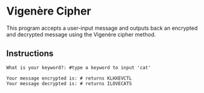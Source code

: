 # Vigenère Cipher

This program accepts a user-input message and outputs back an encrypted and decrypted message using the Vigenère cipher method. 

## Instructions

```What is the message you want to encrypt?: #type a message to input'i love cats'
What is your keyword?: #type a keyword to input 'cat'

Your message encrypted is: # returns KLHXEVCTL
Your message decrypted is: # returns ILOVECATS
```
